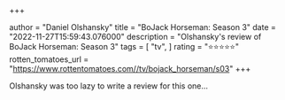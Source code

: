 +++

author = "Daniel Olshansky"
title = "BoJack Horseman: Season 3"
date = "2022-11-27T15:59:43.076000"
description = "Olshansky's review of BoJack Horseman: Season 3"
tags = [
    "tv",
]
rating = "⭐⭐⭐⭐⭐"
rotten_tomatoes_url = "https://www.rottentomatoes.com//tv/bojack_horseman/s03"
+++

Olshansky was too lazy to write a review for this one...

